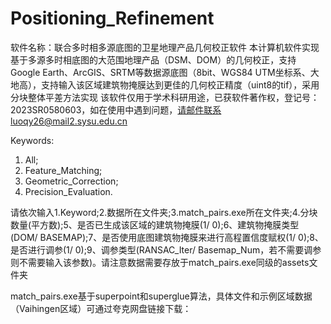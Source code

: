# Positioning_Refinement
软件名称：联合多时相多源底图的卫星地理产品几何校正软件
本计算机软件实现基于多源多时相底图的大范围地理产品（DSM、DOM）的几何校正，支持Google Earth、ArcGIS、SRTM等数据源底图（8bit、WGS84 UTM坐标系、大地高），支持输入该区域建筑物掩膜达到更佳的几何校正精度（uint8的tif），采用分块整体平差方法实现
该软件仅用于学术科研用途，已获软件著作权，登记号：2023SR0580603，如在使用中遇到问题，请邮件联系luoqy26@mail2.sysu.edu.cn

Keywords:
1. All;
2. Feature_Matching;
3. Geometric_Correction;
4. Precision_Evaluation.

请依次输入1.Keyword;2.数据所在文件夹;3.match_pairs.exe所在文件夹;4.分块数量(平方数);5、是否已生成该区域的建筑物掩膜(1/ 0);6、建筑物掩膜类型(DOM/ BASEMAP);7、是否使用底图建筑物掩膜来进行高程置信度赋权(1/ 0);8、是否进行调参(1/ 0);9、调参类型(RANSAC_Iter/ Basemap_Num，若不需要调参则不需要输入该参数)。请注意数据需要存放于match_pairs.exe同级的assets文件夹

match_pairs.exe基于superpoint和superglue算法，具体文件和示例区域数据（Vaihingen区域）可通过夸克网盘链接下载：
